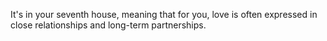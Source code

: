 It's in your seventh house, meaning that for you, love is often expressed in close relationships and long-term partnerships.